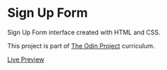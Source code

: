 # Sign Up Form

Sign Up Form interface created with HTML and CSS.

This project is part of [The Odin Project](https://www.theodinproject.com/) curriculum.


[Live Preview](https://sojip.github.io/shopping-cart/)
